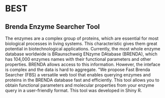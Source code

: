 # BEST
## Brenda Enzyme Searcher Tool

The enzymes are a complex group of proteins, which are essential for most biological processes in living systems. This characteristic gives them great potential in biotechnological applications.
Currently, the most whole enzyme database worldwide is  BRaunschweig ENzyme DAtabase (BRENDA), which has 104,000 enzymes names with their functional parameters and other properties. BRENDA allows access to this information. However, the inteface is complex and the data is hard to aggregate.
"We propose Fast Brenda Searcher (FBS) a versatile web tool that enables querying enzymes and proteins in the BRENDA database fast and efficiently. This tool allows you to obtain functional parameters and molecular properties from your enzyme query in a user-friendly format. This tool was developed in Shiny R.
